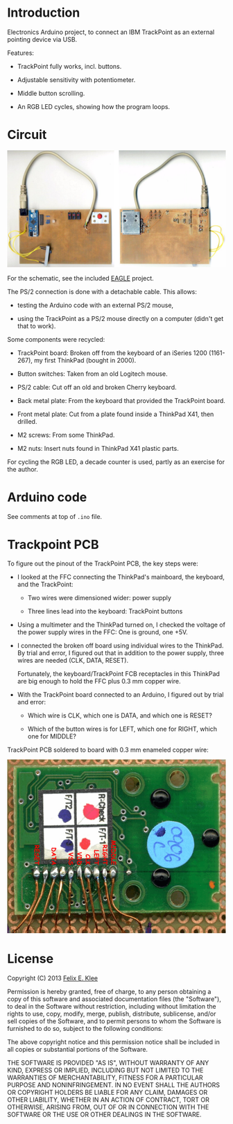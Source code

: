 Introduction
============

Electronics Arduino project, to connect an IBM TrackPoint as an external
pointing device via USB.

Features:

  * TrackPoint fully works, incl. buttons.

  * Adjustable sensitivity with potentiometer.

  * Middle button scrolling.

  * An RGB LED cycles, showing how the program loops.


Circuit
=======

![Photos of circuit, front and back][4]

For the schematic, see the included [EAGLE][2] project.

The PS/2 connection is done with a detachable cable. This allows:

  * testing the Arduino code with an external PS/2 mouse,
  
  * using the TrackPoint as a PS/2 mouse directly on a computer (didn't get
    that to work).

Some components were recycled:

  * TrackPoint board: Broken off from the keyboard of an iSeries 1200
    (1161-267), my first ThinkPad (bought in 2000).

  * Button switches: Taken from an old Logitech mouse.
  
  * PS/2 cable: Cut off an old and broken Cherry keyboard.
  
  * Back metal plate: From the keyboard that provided the TrackPoint board.
  
  * Front metal plate: Cut from a plate found inside a ThinkPad X41, then
    drilled.
  
  * M2 screws: From some ThinkPad.
  
  * M2 nuts: Insert nuts found in ThinkPad X41 plastic parts.

For cycling the RGB LED, a decade counter is used, partly as an exercise for
the author.


Arduino code
============

See comments at top of `.ino` file.


Trackpoint PCB
==============

To figure out the pinout of the TrackPoint PCB, the key steps were:

  * I looked at the FFC connecting the ThinkPad's mainboard, the keyboard, and
    the TrackPoint:
    
      + Two wires were dimensioned wider: power supply
      
      + Three lines lead into the keyboard: TrackPoint buttons

  * Using a multimeter and the ThinkPad turned on, I checked the voltage of the
    power supply wires in the FFC: One is ground, one +5V.

  * I connected the broken off board using individual wires to the ThinkPad. By
    trial and error, I figured out that in addition to the power supply, three
    wires are needed (CLK, DATA, RESET).
    
    Fortunately, the keyboard/TrackPoint FCB receptacles in this ThinkPad are
    big enough to hold the FFC plus 0.3 mm copper wire.

  * With the TrackPoint board connected to an Arduino, I figured out by trial
    and error:
    
      + Which wire is CLK, which one is DATA, and which one is RESET?
      
      + Which of the button wires is for LEFT, which one for RIGHT, which one
        for MIDDLE?

TrackPoint PCB soldered to board with 0.3 mm enameled copper wire:

![Photo of TrackPoint on board][1]


License
=======

Copyright (C) 2013 [Felix E. Klee](mailto:felix.klee@inka.de)

Permission is hereby granted, free of charge, to any person obtaining a copy of
this software and associated documentation files (the "Software"), to deal in
the Software without restriction, including without limitation the rights to
use, copy, modify, merge, publish, distribute, sublicense, and/or sell copies
of the Software, and to permit persons to whom the Software is furnished to do
so, subject to the following conditions:

The above copyright notice and this permission notice shall be included in all
copies or substantial portions of the Software.

THE SOFTWARE IS PROVIDED "AS IS", WITHOUT WARRANTY OF ANY KIND, EXPRESS OR
IMPLIED, INCLUDING BUT NOT LIMITED TO THE WARRANTIES OF MERCHANTABILITY,
FITNESS FOR A PARTICULAR PURPOSE AND NONINFRINGEMENT. IN NO EVENT SHALL THE
AUTHORS OR COPYRIGHT HOLDERS BE LIABLE FOR ANY CLAIM, DAMAGES OR OTHER
LIABILITY, WHETHER IN AN ACTION OF CONTRACT, TORT OR OTHERWISE, ARISING FROM,
OUT OF OR IN CONNECTION WITH THE SOFTWARE OR THE USE OR OTHER DEALINGS IN THE
SOFTWARE.


[1]: images/2013-08-16+02_TrackPoint_annotated.png
[2]: http://en.wikipedia.org/wiki/EAGLE
[3]: https://github.com/feklee/arduino-trackpoint
[4]: images/2013-08-16+02_circuit.jpg
